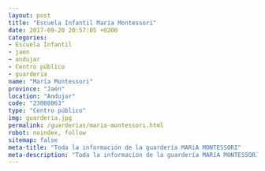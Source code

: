 ```yaml
---
layout: post
title: "Escuela Infantil María Montessori"
date: 2017-09-20 20:57:05 +0200
categories:
- Escuela Infantil
- jaen
- andujar
- Centro público
- guarderia
name: "María Montessori"
province: "Jaén"
location: "Andujar"
code: "23008063"
type: "Centro público"
img: guarderia.jpg
permalink: /guarderias/maria-montessori.html
robot: noindex, follow
sitemap: false
meta-title: "Toda la información de la guardería MARíA MONTESSORI"
meta-description: "Toda la información de la guardería MARíA MONTESSORI"
---
```

